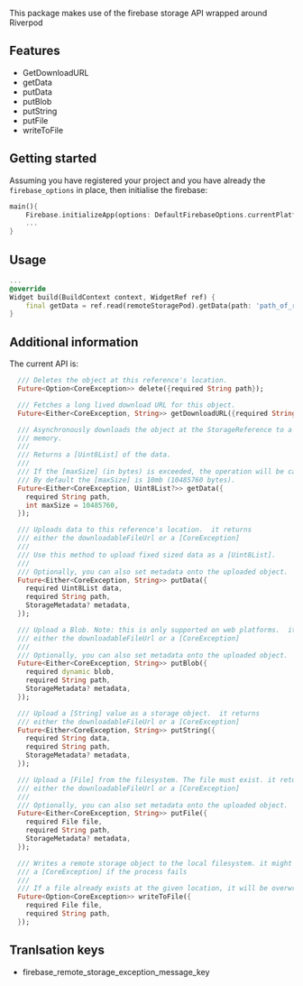 This package makes use of the firebase storage API wrapped around Riverpod

## Features

- GetDownloadURL
- getData
- putData
- putBlob
- putString
- putFile
- writeToFile

## Getting started

Assuming you have registered your project and you have already the `firebase_options` in place, 
then initialise the firebase:

```dart
main(){
    Firebase.initializeApp(options: DefaultFirebaseOptions.currentPlatform);
    ...
}
```

## Usage

```dart
...
@override
Widget build(BuildContext context, WidgetRef ref) {
    final getData = ref.read(remoteStoragePod).getData(path: 'path_of_remote_stirage_data');
}
```

## Additional information

The current API is:

```dart
  /// Deletes the object at this reference's location. 
  Future<Option<CoreException>> delete({required String path});

  /// Fetches a long lived download URL for this object.
  Future<Either<CoreException, String>> getDownloadURL({required String path});

  /// Asynchronously downloads the object at the StorageReference to a list in
  /// memory.
  ///
  /// Returns a [Uint8List] of the data.
  ///
  /// If the [maxSize] (in bytes) is exceeded, the operation will be canceled.
  /// By default the [maxSize] is 10mb (10485760 bytes).
  Future<Either<CoreException, Uint8List?>> getData({
    required String path,
    int maxSize = 10485760,
  });

  /// Uploads data to this reference's location.  it returns
  /// either the downloadableFileUrl or a [CoreException]
  ///
  /// Use this method to upload fixed sized data as a [Uint8List].
  ///
  /// Optionally, you can also set metadata onto the uploaded object.
  Future<Either<CoreException, String>> putData({
    required Uint8List data,
    required String path,
    StorageMetadata? metadata,
  });

  /// Upload a Blob. Note: this is only supported on web platforms.  it returns
  /// either the downloadableFileUrl or a [CoreException]
  ///
  /// Optionally, you can also set metadata onto the uploaded object.
  Future<Either<CoreException, String>> putBlob({
    required dynamic blob,
    required String path,
    StorageMetadata? metadata,
  });

  /// Upload a [String] value as a storage object.  it returns
  /// either the downloadableFileUrl or a [CoreException]
  Future<Either<CoreException, String>> putString({
    required String data,
    required String path,
    StorageMetadata? metadata,
  });

  /// Upload a [File] from the filesystem. The file must exist. it returns
  /// either the downloadableFileUrl or a [CoreException]
  ///
  /// Optionally, you can also set metadata onto the uploaded object.
  Future<Either<CoreException, String>> putFile({
    required File file,
    required String path,
    StorageMetadata? metadata,
  });

  /// Writes a remote storage object to the local filesystem. it might return
  /// a [CoreException] if the process fails
  ///
  /// If a file already exists at the given location, it will be overwritten.
  Future<Option<CoreException>> writeToFile({
    required File file,
    required String path,
  });
```


## Tranlsation keys

- firebase_remote_storage_exception_message_key